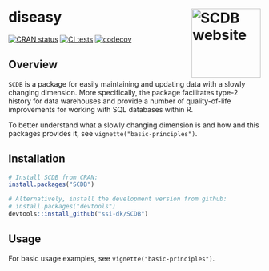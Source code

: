 
<!-- README.md is generated from README.Rmd. Please edit that file. -->

# diseasy <a href="https://ssi-dk.github.io/SCDB/"><img src="man/figures/logo.png" align="right" height="138" alt="SCDB website" /></a>

<!-- badges: start -->

[![CRAN
status](https://www.r-pkg.org/badges/version/SCDB)](https://CRAN.R-project.org/package=SCDB)
[![CI
tests](https://github.com/ssi-dk/SCDB/actions/workflows/all-workflows.yaml/badge.svg)](https://github.com/ssi-dk/SCDB/actions/workflows/all-workflows.yaml)
[![codecov](https://codecov.io/gh/ssi-dk/SCDB/branch/main/graph/badge.svg)](https://app.codecov.io/gh/ssi-dk/SCDB)

<!-- badges: end -->

## Overview

`SCDB` is a package for easily maintaining and updating data with a
slowly changing dimension. More specifically, the package facilitates
type-2 history for data warehouses and provide a number of
quality-of-life improvements for working with SQL databases within R.

To better understand what a slowly changing dimension is and how and
this packages provides it, see `vignette("basic-principles")`.

## Installation

``` r
# Install SCDB from CRAN:
install.packages("SCDB")

# Alternatively, install the development version from github:
# install.packages("devtools")
devtools::install_github("ssi-dk/SCDB")
```

## Usage

For basic usage examples, see `vignette("basic-principles")`.
